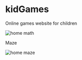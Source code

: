 # kidGames

Online games website for children 

![home math](https://user-images.githubusercontent.com/52929748/142269698-012dbc80-9537-4e08-9f20-bf723b8f29b2.gif)


Maze

![home maze](https://user-images.githubusercontent.com/52929748/142269936-9eb1b90b-0fdc-41c9-b5cf-b8bfc7122746.gif)

